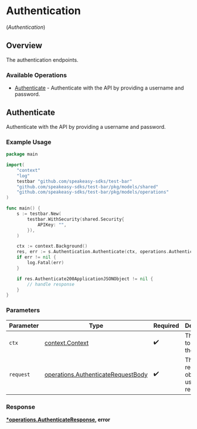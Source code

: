 # Authentication
(*Authentication*)

## Overview

The authentication endpoints.

### Available Operations

* [Authenticate](#authenticate) - Authenticate with the API by providing a username and password.

## Authenticate

Authenticate with the API by providing a username and password.

### Example Usage

```go
package main

import(
	"context"
	"log"
	testbar "github.com/speakeasy-sdks/test-bar"
	"github.com/speakeasy-sdks/test-bar/pkg/models/shared"
	"github.com/speakeasy-sdks/test-bar/pkg/models/operations"
)

func main() {
    s := testbar.New(
        testbar.WithSecurity(shared.Security{
            APIKey: "",
        }),
    )

    ctx := context.Background()
    res, err := s.Authentication.Authenticate(ctx, operations.AuthenticateRequestBody{})
    if err != nil {
        log.Fatal(err)
    }

    if res.Authenticate200ApplicationJSONObject != nil {
        // handle response
    }
}
```

### Parameters

| Parameter                                                                                | Type                                                                                     | Required                                                                                 | Description                                                                              |
| ---------------------------------------------------------------------------------------- | ---------------------------------------------------------------------------------------- | ---------------------------------------------------------------------------------------- | ---------------------------------------------------------------------------------------- |
| `ctx`                                                                                    | [context.Context](https://pkg.go.dev/context#Context)                                    | :heavy_check_mark:                                                                       | The context to use for the request.                                                      |
| `request`                                                                                | [operations.AuthenticateRequestBody](../../models/operations/authenticaterequestbody.md) | :heavy_check_mark:                                                                       | The request object to use for the request.                                               |


### Response

**[*operations.AuthenticateResponse](../../models/operations/authenticateresponse.md), error**

